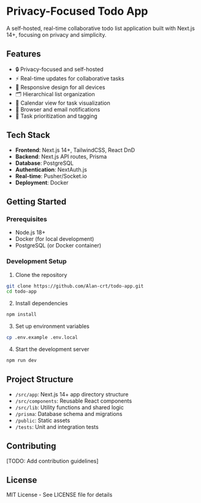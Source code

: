 # Privacy-Focused Todo App

A self-hosted, real-time collaborative todo list application built with Next.js 14+, focusing on privacy and simplicity.

## Features

- 🔒 Privacy-focused and self-hosted
- ⚡ Real-time updates for collaborative tasks
- 📱 Responsive design for all devices
- 🗂️ Hierarchical list organization
- 📅 Calendar view for task visualization
- 🔔 Browser and email notifications
- 🎯 Task prioritization and tagging

## Tech Stack

- **Frontend**: Next.js 14+, TailwindCSS, React DnD
- **Backend**: Next.js API routes, Prisma
- **Database**: PostgreSQL
- **Authentication**: NextAuth.js
- **Real-time**: Pusher/Socket.io
- **Deployment**: Docker

## Getting Started

### Prerequisites

- Node.js 18+
- Docker (for local development)
- PostgreSQL (or Docker container)

### Development Setup

1. Clone the repository
```bash
git clone https://github.com/Alan-crt/todo-app.git
cd todo-app
```

2. Install dependencies
```bash
npm install
```

3. Set up environment variables
```bash
cp .env.example .env.local
```

4. Start the development server
```bash
npm run dev
```

## Project Structure

- `/src/app`: Next.js 14+ app directory structure
- `/src/components`: Reusable React components
- `/src/lib`: Utility functions and shared logic
- `/prisma`: Database schema and migrations
- `/public`: Static assets
- `/tests`: Unit and integration tests

## Contributing

[TODO: Add contribution guidelines]

## License

MIT License - See LICENSE file for details